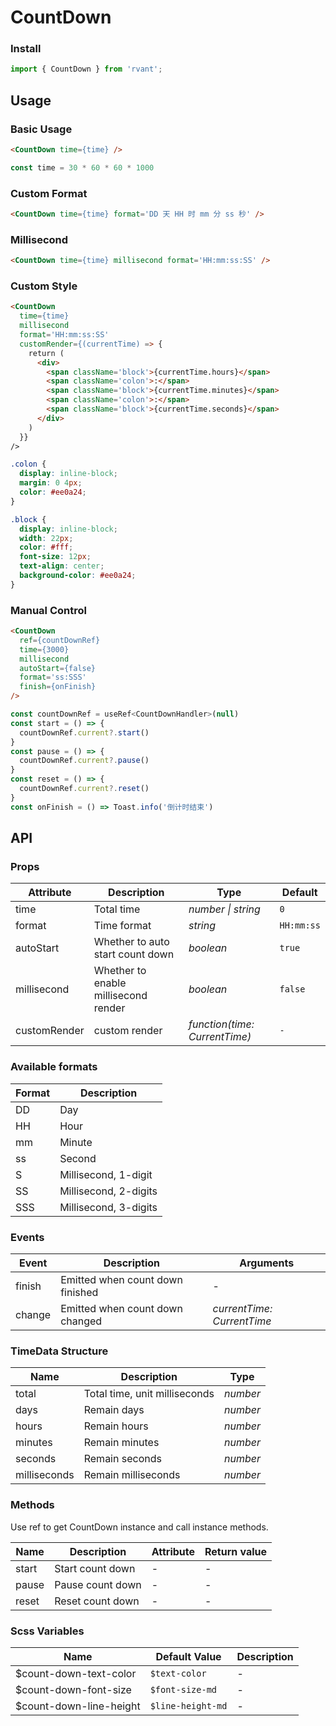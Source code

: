 # CountDown

### Install

```js
import { CountDown } from 'rvant';
```

## Usage

### Basic Usage

```html
<CountDown time={time} />
```

```js
const time = 30 * 60 * 60 * 1000
```

### Custom Format

```html
<CountDown time={time} format='DD 天 HH 时 mm 分 ss 秒' />
```

### Millisecond

```html
<CountDown time={time} millisecond format='HH:mm:ss:SS' />
```

### Custom Style

```html
<CountDown
  time={time}
  millisecond
  format='HH:mm:ss:SS'
  customRender={(currentTime) => {
    return (
      <div>
        <span className='block'>{currentTime.hours}</span>
        <span className='colon'>:</span>
        <span className='block'>{currentTime.minutes}</span>
        <span className='colon'>:</span>
        <span className='block'>{currentTime.seconds}</span>
      </div>
    )
  }}
/>
```

```css
.colon {
  display: inline-block;
  margin: 0 4px;
  color: #ee0a24;
}

.block {
  display: inline-block;
  width: 22px;
  color: #fff;
  font-size: 12px;
  text-align: center;
  background-color: #ee0a24;
}
```

### Manual Control

```html
<CountDown
  ref={countDownRef}
  time={3000}
  millisecond
  autoStart={false}
  format='ss:SSS'
  finish={onFinish}
/>
```

```js
const countDownRef = useRef<CountDownHandler>(null)
const start = () => {
  countDownRef.current?.start()
}
const pause = () => {
  countDownRef.current?.pause()
}
const reset = () => {
  countDownRef.current?.reset()
}
const onFinish = () => Toast.info('倒计时结束')
```

## API

### Props

| Attribute    | Description                          | Type                          | Default    |
| ------------ | ------------------------------------ | ----------------------------- | ---------- |
| time         | Total time                           | _number \| string_            | `0`        |
| format       | Time format                          | _string_                      | `HH:mm:ss` |
| autoStart    | Whether to auto start count down     | _boolean_                     | `true`     |
| millisecond  | Whether to enable millisecond render | _boolean_                     | `false`    |
| customRender | custom render                        | _function(time: CurrentTime)_ | `-`        |

### Available formats

| Format | Description           |
| ------ | --------------------- |
| DD     | Day                   |
| HH     | Hour                  |
| mm     | Minute                |
| ss     | Second                |
| S      | Millisecond, 1-digit  |
| SS     | Millisecond, 2-digits |
| SSS    | Millisecond, 3-digits |

### Events

| Event  | Description                      | Arguments                  |
| ------ | -------------------------------- | -------------------------- |
| finish | Emitted when count down finished | -                          |
| change | Emitted when count down changed  | _currentTime: CurrentTime_ |

### TimeData Structure

| Name         | Description                   | Type     |
| ------------ | ----------------------------- | -------- |
| total        | Total time, unit milliseconds | _number_ |
| days         | Remain days                   | _number_ |
| hours        | Remain hours                  | _number_ |
| minutes      | Remain minutes                | _number_ |
| seconds      | Remain seconds                | _number_ |
| milliseconds | Remain milliseconds           | _number_ |

### Methods

Use ref to get CountDown instance and call instance methods.

| Name  | Description      | Attribute | Return value |
| ----- | ---------------- | --------- | ------------ |
| start | Start count down | -         | -            |
| pause | Pause count down | -         | -            |
| reset | Reset count down | -         | -            |

### Scss Variables

| Name                    | Default Value     | Description |
| ----------------------- | ----------------- | ----------- |
| $count-down-text-color  | `$text-color`     | -           |
| $count-down-font-size   | `$font-size-md`   | -           |
| $count-down-line-height | `$line-height-md` | -           |
